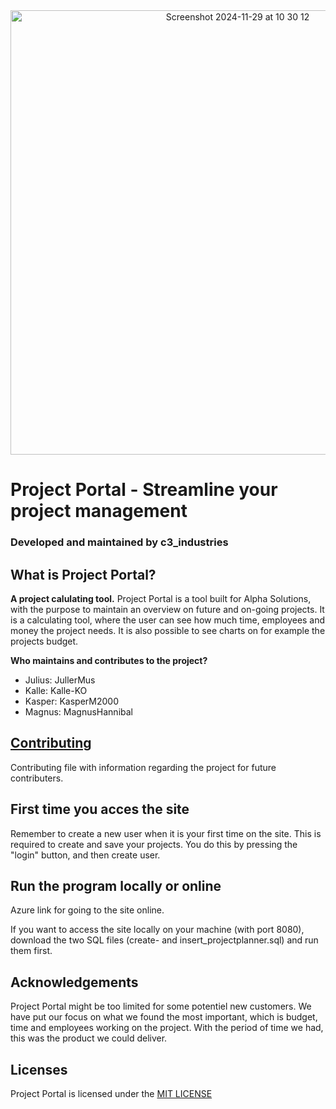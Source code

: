 
<div align=center> <img width="711" alt="Screenshot 2024-11-29 at 10 30 12" src="https://github.com/user-attachments/assets/3fbb84d2-3132-4b13-ab84-5f74c34ae802"> </div>

# Project Portal - Streamline your project management

### Developed and maintained by c3_industries 

## What is Project Portal?
**A project calulating tool.**
Project Portal is a tool built for Alpha Solutions, with the purpose to maintain an overview on future and on-going projects. It is a calculating tool, where the user can see how much time, employees and money the project needs. It is also possible to see charts on for example the projects budget.

**Who maintains and contributes to the project?** 
* Julius: JullerMus
* Kalle: Kalle-KO
* Kasper: KasperM2000
* Magnus: MagnusHannibal

## [Contributing](github.com/Pokkenslageren/Project-Portal/blob/main/CONTRIBUTING.md)
Contributing file with information regarding the project for future contributers. 

## First time you acces the site
Remember to create a new user when it is your first time on the site. This is required to create and save your projects. 
You do this by pressing the "login" button, and then create user. 

## Run the program locally or online
Azure link for going to the site online.
<div>
If you want to access the site locally on your machine (with port 8080), download the two SQL files (create- and insert_projectplanner.sql) and run them first. 

## Acknowledgements
Project Portal might be too limited for some potentiel new customers. We have put our focus on what we found the most important, which is budget, time and employees working on the project. With the period of time we had, this was the product we could deliver.

## Licenses
Project Portal is licensed under the [MIT LICENSE](github.com/Pokkenslageren/Project-Portal/blob/main/LICENSE)

